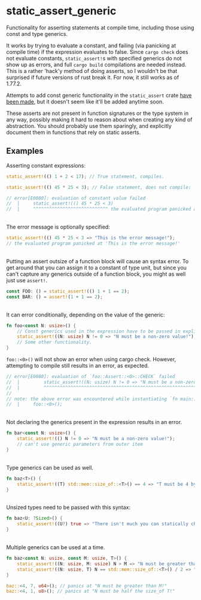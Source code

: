 # static_assert_generic

Functionality for asserting statements at compile time, including those using const and type generics.

It works by trying to evaluate a constant, and failing (via panicking at compile time) if the expression evaluates to false.
Since `cargo check` does not evaluate constants, `static_assert!`s with specified generics do not show up as errors,
and full `cargo build` compilations are needed instead.
This is a rather 'hack'y method of doing asserts, so I wouldn't be that surprised if future versions of rust break it.
For now, it still works as of 1.77.2.

Attempts to add const generic functionality in the `static_assert` crate [have been made](https://github.com/nvzqz/static-assertions/issues/40),
but it doesn't seem like it'll be added anytime soon.

These asserts are not present in function signatures or the type system in any way, possibly making it hard to reason about when creating any kind of abstraction.
You should probably use them sparingly, and explicitly document them in functions that rely on static asserts.

## Examples

Asserting constant expressions:
```rust
static_assert!(() 1 + 2 < 17); // True statement, compiles.

static_assert!(() 45 * 25 < 3); // False statement, does not compile:

// error[E0080]: evaluation of constant value failed
//  |     static_assert!(() 45 * 25 < 3)
//  |     ^^^^^^^^^^^^^^^^^^^^^^^^^^^^ the evaluated program panicked at 'Static assert failed.'
```

\
The error message is optionally specified:
```rust
static_assert!(() 45 * 25 < 3 => "This is the error message!");
// the evaluated program panicked at 'This is the error message!'
```

\
Putting an assert outsize of a function block will cause an syntax error.
To get around that you can assign it to a constant of type unit,
but since you can't capture any generics outside of a function block, you might as well just use `assert!`.
```rust
const FOO: () = static_assert!(() 1 + 1 == 2);
const BAR: () = assert!(1 + 1 == 2);
```

\
It can error conditionally, depending on the value of the generic:
```rust
fn foo<const N: usize>() {
    // Const generics used in the expression have to be passed in explicitly, along with their type.
    static_assert!((N: usize) N != 0 => "N must be a non-zero value!");
    // Some other functionality.
}
```
`foo::<0>()` will not show an error when using cargo check.
However, attempting to compile still results in an error, as expected.

```rust
// error[E0080]: evaluation of `foo::Assert::<0>::CHECK` failed
//  |         static_assert!((N: usize) N != 0 => "N must be a non-zero value!");
//  |         ^^^^^^^^^^^^^^^^^^^^^^^^^^^^^^^^^^^^^^^^^^^^^^^^^^^^^^^^^^^^^^^^^^ the evaluated program panicked at 'N must be a non-zero value!'
//
// note: the above error was encountered while instantiating `fn main::foo::<0>`
//  |     foo::<0>();
```

\
Not declaring the generics present in the expression results in an error.
```rust
fn bar<const N: usize>() {
    static_assert!(() N != 0 => "N must be a non-zero value!");
    // can't use generic parameters from outer item
}
```

\
Type generics can be used as well.
```rust
fn baz<T>() {
    static_assert!((T) std::mem::size_of::<T>() == 4 => "T must be 4 bytes long!");
}
```

\
Unsized types need to be passed with this syntax:
```rust
fn baz<U: ?Sized>() {
    static_assert!((U?) true => "There isn't much you can statically check about unsized types.");
}
```

\
Multiple generics can be used at a time.
```rust
fn baz<const N: usize, const M: usize, T>() {
    static_assert!((N: usize, M: usize) N > M => "N must be greater than M!");
    static_assert!((N: usize, T) N == std::mem::size_of::<T>() / 2 => "N must be half the size of T!");
}

baz::<4, 7, u64>(); // panics at "N must be greater than M!"
baz::<4, 1, u8>(); // panics at "N must be half the size_of T!"
```
